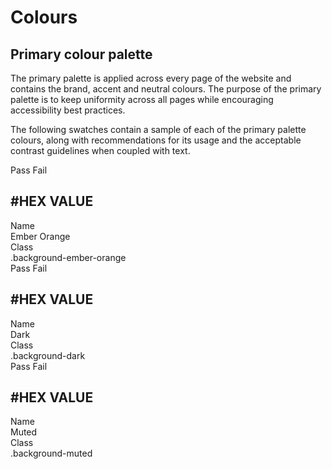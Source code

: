 # Colours


## Primary colour palette
The primary palette is applied across every page of the website and contains the brand, accent and neutral colours. The purpose of the primary palette is to keep uniformity across all pages while encouraging accessibility best practices.

The following swatches contain a sample of each of the primary palette colours, along with recommendations for its usage and the acceptable contrast guidelines when coupled with text.

<div class="color-swatches-wrap">
  <div class="color-swatch">
    <div class="color-swatch-header">  
      <div class="color-swatch-sample background-orange">
        Pass Fail
      </div>
    </div>
    <div class="color-swatch-body">
      <h2>#HEX VALUE</h2>
      <div class="spec-list">
        <div class="spec-list-item">
          <div class="label">Name</div>
          <div class="value">Ember Orange</div>
        </div>
        <div class="spec-list-item">
          <div class="label">Class</div>
          <div class="value">.background-ember-orange</div>
        </div>
      </div>
    </div>
  </div>
  <!--color-swatch-->
  <div class="color-swatch">
    <div class="color-swatch-header">  
      <div class="color-swatch-sample background-dark">
        Pass Fail
      </div>
    </div>
    <div class="color-swatch-body">
      <h2>#HEX VALUE</h2>
      <div class="spec-list">
        <div class="spec-list-item">
          <div class="label">Name</div>
          <div class="value">Dark</div>
        </div>
        <div class="spec-list-item">
          <div class="label">Class</div>
          <div class="value">.background-dark</div>
        </div>
      </div>
    </div>
  </div>
  <!--color-swatch-->
  <div class="color-swatch">
    <div class="color-swatch-header">  
      <div class="color-swatch-sample background-muted">
        Pass Fail
      </div>
    </div>
    <div class="color-swatch-body">
      <h2>#HEX VALUE</h2>
      <div class="spec-list">
        <div class="spec-list-item">
          <div class="label">Name</div>
          <div class="value">Muted</div>
        </div>
        <div class="spec-list-item">
          <div class="label">Class</div>
          <div class="value">.background-muted</div>
        </div>
      </div>
    </div>
  </div>
  <!--color-swatch-->
</div>


